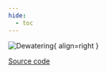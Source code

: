 ```yaml
---
hide:
  - toc
---
```


![Dewatering](../../assets/images/primary_clarifier.drawio.svg){ align=right }

[Source code](/reference/bsm2_python/bsm2/primclar_bsm2)
